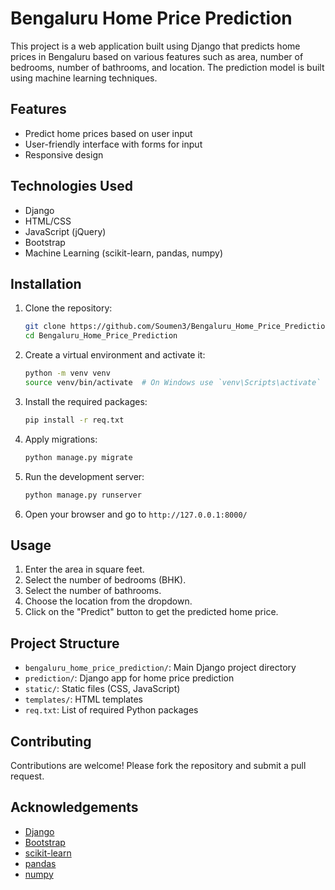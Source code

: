 # Bengaluru Home Price Prediction

This project is a web application built using Django that predicts home prices in Bengaluru based on various features such as area, number of bedrooms, number of bathrooms, and location. The prediction model is built using machine learning techniques.

## Features

- Predict home prices based on user input
- User-friendly interface with forms for input
- Responsive design

## Technologies Used

- Django
- HTML/CSS
- JavaScript (jQuery)
- Bootstrap
- Machine Learning (scikit-learn, pandas, numpy)

## Installation

1. Clone the repository:
    ```sh
    git clone https://github.com/Soumen3/Bengaluru_Home_Price_Prediction.git
    cd Bengaluru_Home_Price_Prediction
    ```

2. Create a virtual environment and activate it:
    ```sh
    python -m venv venv
    source venv/bin/activate  # On Windows use `venv\Scripts\activate`
    ```

3. Install the required packages:
    ```sh
    pip install -r req.txt
    ```

4. Apply migrations:
    ```sh
    python manage.py migrate
    ```

5. Run the development server:
    ```sh
    python manage.py runserver
    ```

6. Open your browser and go to `http://127.0.0.1:8000/`

## Usage

1. Enter the area in square feet.
2. Select the number of bedrooms (BHK).
3. Select the number of bathrooms.
4. Choose the location from the dropdown.
5. Click on the "Predict" button to get the predicted home price.

## Project Structure

- `bengaluru_home_price_prediction/`: Main Django project directory
- `prediction/`: Django app for home price prediction
- `static/`: Static files (CSS, JavaScript)
- `templates/`: HTML templates
- `req.txt`: List of required Python packages

## Contributing

Contributions are welcome! Please fork the repository and submit a pull request.


## Acknowledgements

- [Django](https://www.djangoproject.com/)
- [Bootstrap](https://getbootstrap.com/)
- [scikit-learn](https://scikit-learn.org/)
- [pandas](https://pandas.pydata.org/)
- [numpy](https://numpy.org/)
